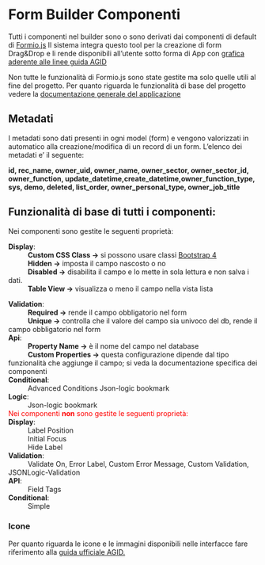 # Form Builder Componenti

Tutti i componenti nel builder sono o sono derivati dai componenti di default di [Formio.js](https://formio.github.io/formio.js/app/builder)
Il sistema integra questo tool per la creazione di form Drag&Drop e li rende disponibili all’utente sotto forma di App con [grafica aderente alle linee guida AGID](https://italia.github.io/bootstrap-italia/docs/come-iniziare/introduzione/)

Non tutte le funzionalità di Formio.js sono state gestite ma solo quelle utili al fine del progetto.
Per quanto riguarda le funzionalità di base del progetto vedere la [documentazione generale del applicazione](https://docs.google.com/document/d/1eSXA8a7Gd9tm-iV7kv4eN7dPhJgc4OInUUwxjZ6DXpY/edit#)

## **Metadati**
I metadati sono dati presenti in ogni model (form) e vengono valorizzati in automatico alla creazione/modifica di un record di un form.
L’elenco dei metadati e’ il seguente:

**id, rec_name, owner_uid, owner_name, owner_sector, owner_sector_id, owner_function, update_datetime,create_datetime,owner_function_type, sys, demo, deleted, list_order, owner_personal_type, owner_job_title**

## Funzionalità di base di tutti i componenti:
Nei componenti sono gestite le seguenti proprietà:

**Display**:  
&nbsp;&nbsp;&nbsp;&nbsp;&nbsp;&nbsp;&nbsp;&nbsp;&nbsp;&nbsp;**Custom CSS Class →** si possono usare classi [Bootstrap 4](https://italia.github.io/bootstrap-italia/1.x/docs/utilities/colori/)  
&nbsp;&nbsp;&nbsp;&nbsp;&nbsp;&nbsp;&nbsp;&nbsp;&nbsp;&nbsp;**Hidden →** imposta il campo nascosto o no  
&nbsp;&nbsp;&nbsp;&nbsp;&nbsp;&nbsp;&nbsp;&nbsp;&nbsp;&nbsp;**Disabled →** disabilita il campo e lo mette in sola lettura e non salva i dati.  
&nbsp;&nbsp;&nbsp;&nbsp;&nbsp;&nbsp;&nbsp;&nbsp;&nbsp;&nbsp;**Table View →** visualizza o meno il campo nella vista lista

**Validation**:  
&nbsp;&nbsp;&nbsp;&nbsp;&nbsp;&nbsp;&nbsp;&nbsp;&nbsp;&nbsp;**Required →** rende il campo obbligatorio nel form  
&nbsp;&nbsp;&nbsp;&nbsp;&nbsp;&nbsp;&nbsp;&nbsp;&nbsp;&nbsp;**Unique →** controlla che il valore del campo sia univoco del db, rende il campo 
 		 obbligatorio nel form  
**Api**:  
&nbsp;&nbsp;&nbsp;&nbsp;&nbsp;&nbsp;&nbsp;&nbsp;&nbsp;&nbsp;**Property Name →** è il nome del campo nel database  
&nbsp;&nbsp;&nbsp;&nbsp;&nbsp;&nbsp;&nbsp;&nbsp;&nbsp;&nbsp;**Custom Properties →** questa configurazione  dipende dal tipo funzionalità che 
aggiunge il  campo; si veda la documentazione specifica dei componenti  
**Conditional**:  
&nbsp;&nbsp;&nbsp;&nbsp;&nbsp;&nbsp;&nbsp;&nbsp;&nbsp;&nbsp;Advanced Conditions Json-logic bookmark  
**Logic**:  
&nbsp;&nbsp;&nbsp;&nbsp;&nbsp;&nbsp;&nbsp;&nbsp;&nbsp;&nbsp;Json-logic bookmark  
<font color="red">Nei componenti **non** sono gestite le seguenti proprietà:</font>  
**Display**:  
&nbsp;&nbsp;&nbsp;&nbsp;&nbsp;&nbsp;&nbsp;&nbsp;&nbsp;&nbsp;Label Position  
&nbsp;&nbsp;&nbsp;&nbsp;&nbsp;&nbsp;&nbsp;&nbsp;&nbsp;&nbsp;Initial Focus   
&nbsp;&nbsp;&nbsp;&nbsp;&nbsp;&nbsp;&nbsp;&nbsp;&nbsp;&nbsp;Hide Label   
**Validation**:  
&nbsp;&nbsp;&nbsp;&nbsp;&nbsp;&nbsp;&nbsp;&nbsp;&nbsp;&nbsp;Validate On, Error Label, Custom Error Message, Custom Validation, JSONLogic-Validation  
**API**:  
&nbsp;&nbsp;&nbsp;&nbsp;&nbsp;&nbsp;&nbsp;&nbsp;&nbsp;&nbsp;Field Tags  
**Conditional**:  
&nbsp;&nbsp;&nbsp;&nbsp;&nbsp;&nbsp;&nbsp;&nbsp;&nbsp;&nbsp;Simple  

### Icone  
Per quanto riguarda le icone e le immagini disponibili nelle interfacce fare riferimento alla [guida ufficiale AGID.](https://italia.github.io/bootstrap-italia/docs/utilities/icone/)




